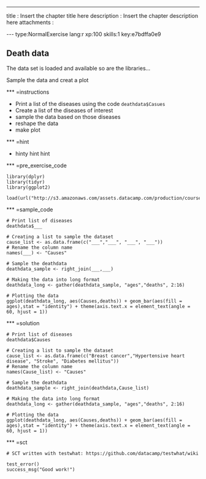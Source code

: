 ---
title       : Insert the chapter title here
description : Insert the chapter description here
attachments :

--- type:NormalExercise lang:r xp:100 skills:1 key:e7bdffa0e9
## Death data

The data set is loaded and available so are the libraries...

Sample the data and creat a plot

*** =instructions
- Print a list of the diseases using the code `deathdata$Casues`
- Create a list of the diseases of interest
- sample the data based on those diseases
- reshape the data
- make plot

*** =hint
- hinty hint hint

*** =pre_exercise_code
```{r}
library(dplyr)
library(tidyr)
library(ggplot2)

load(url("http://s3.amazonaws.com/assets.datacamp.com/production/course_1300/datasets/deathdata.Rdata"))

```

*** =sample_code
```{r}
# Print list of diseases
deathdata$___

# Creating a list to sample the dataset
cause_list <- as.data.frame(c("___","___", "___", "___"))
# Rename the column name
names(___) <- "Causes"

# Sample the deathdata 
deathdata_sample <- right_join(___,___)

# Making the data into long format
deathdata_long <- gather(deathdata_sample, "ages","deaths", 2:16)

# Plotting the data
ggplot(deathdata_long, aes(Causes,deaths)) + geom_bar(aes(fill = ages),stat = "identity") + theme(axis.text.x = element_text(angle = 60, hjust = 1))

```

*** =solution
```{r}
# Print list of diseases
deathdata$Causes

# Creating a list to sample the dataset
cause_list <- as.data.frame(c("Breast cancer","Hypertensive heart disease", "Stroke", "Diabetes mellitus"))
# Rename the column name
names(Cause_list) <- "Causes"

# Sample the deathdata 
deathdata_sample <- right_join(deathdata,Cause_list)

# Making the data into long format
deathdata_long <- gather(deathdata_sample, "ages","deaths", 2:16)

# Plotting the data
ggplot(deathdata_long, aes(Causes,deaths)) + geom_bar(aes(fill = ages),stat = "identity") + theme(axis.text.x = element_text(angle = 60, hjust = 1))

```

*** =sct
```{r}
# SCT written with testwhat: https://github.com/datacamp/testwhat/wiki

test_error()
success_msg("Good work!")
```
